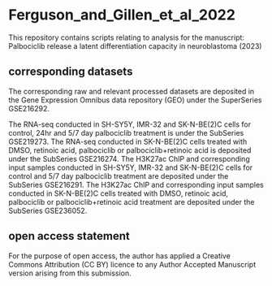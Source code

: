 # Ferguson_and_Gillen_et_al_2022
This repository contains scripts relating to analysis for the manuscript: Palbociclib release a latent differentiation capacity in neuroblastoma (2023)

## corresponding datasets

The corresponding raw and relevant processed datasets are deposited in the Gene Expression Omnibus data repository (GEO) under the SuperSeries GSE216292.

The RNA-seq conducted in SH-SY5Y, IMR-32 and SK-N-BE(2)C cells for control, 24hr and 5/7 day palbociclib treatment is under the SubSeries GSE219273.
The RNA-seq conducted in SK-N-BE(2)C cells treated with DMSO, retinoic acid, palbociclib or palbociclib+retinoic acid is deposited under the SubSeries GSE216274.
The H3K27ac ChIP and corresponding input samples conducted in SH-SY5Y, IMR-32 and SK-N-BE(2)C cells for control and 5/7 day palbociclib treatment are deposited under the SubSeries GSE216291.
The H3K27ac ChIP and corresponding input samples conducted in SK-N-BE(2)C cells treated with DMSO, retinoic acid, palbociclib or palbociclib+retinoic acid treatment are deposited under the SubSeries GSE236052.

## open access statement
For the purpose of open access, the author has applied a Creative Commons Attribution (CC BY) licence to any Author Accepted Manuscript version arising from this submission.
